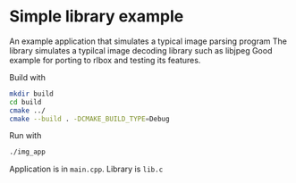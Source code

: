 # Simple library example
An example application that simulates a typical image parsing program
The library simulates a typilcal image decoding library such as libjpeg
Good example for porting to rlbox and testing its features.

Build with

```bash
mkdir build
cd build
cmake ../
cmake --build . -DCMAKE_BUILD_TYPE=Debug
```

Run with

```bash
./img_app
```

Application is in `main.cpp`. Library is `lib.c`
